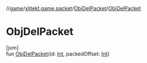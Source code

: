 //[game](../../../index.md)/[xlitekt.game.packet](../index.md)/[ObjDelPacket](index.md)/[ObjDelPacket](-obj-del-packet.md)

# ObjDelPacket

[jvm]\
fun [ObjDelPacket](-obj-del-packet.md)(id: [Int](https://kotlinlang.org/api/latest/jvm/stdlib/kotlin/-int/index.html), packedOffset: [Int](https://kotlinlang.org/api/latest/jvm/stdlib/kotlin/-int/index.html))
